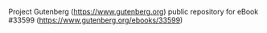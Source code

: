 Project Gutenberg (https://www.gutenberg.org) public repository for eBook #33599 (https://www.gutenberg.org/ebooks/33599)
